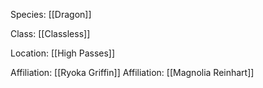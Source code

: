 Species: [[Dragon]]

Class: [[Classless]]

Location: [[High Passes]]

Affiliation: [[Ryoka Griffin]]
Affiliation: [[Magnolia Reinhart]]

